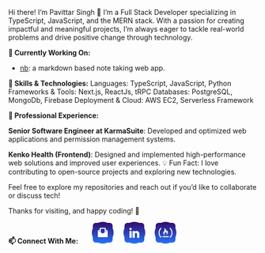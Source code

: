 <!--
**pavittarx/pavittarx** is a ✨ _special_ ✨ repository because its `README.md` (this file) appears on your GitHub profile.

Here are some ideas to get you started:

- 🔭 I’m currently working on ...
- 🌱 I’m currently learning ...
- 👯 I’m looking to collaborate on ...
- 🤔 I’m looking for help with ...
- 💬 Ask me about ...
- 📫 How to reach me: ...
- 😄 Pronouns: ...
- ⚡ Fun fact: ...
-->
Hi there! I’m Pavittar Singh 👋
I’m a Full Stack Developer specializing in TypeScript, JavaScript, and the MERN stack. With a passion for creating impactful and meaningful projects, I’m always eager to tackle real-world problems and drive positive change through technology.

**🌟 Currently Working On:**

- [nb](https://github.com/pavittarx/nb): a markdown based note taking web app.

**🚀 Skills & Technologies:**
Languages: TypeScript, JavaScript, Python
Frameworks & Tools: Next.js, ReactJs, tRPC
Databases: PostgreSQL, MongoDb, Firebase
Deployment & Cloud: AWS EC2, Serverless Framework

**💼 Professional Experience:**

**Senior Software Engineer at KarmaSuite**: Developed and optimized web applications and permission management systems.

**Kenko Health (Frontend)**: Designed and implemented high-performance web solutions and improved user experiences.
💡 Fun Fact: I love contributing to open-source projects and exploring new technologies.

Feel free to explore my repositories and reach out if you’d like to collaborate or discuss tech!

Thanks for visiting, and happy coding! 🚀

**📫 Connect With Me:** &nbsp; &nbsp; &nbsp; [![Email](./public//mail.svg)](mailto:pavittarx+gh@gmail.com) &nbsp; &nbsp;  [![Link: Linkedin Profile](./public//linkedin.svg)](https://linkedin.in/in/pavittarx) &nbsp; &nbsp; [![Link: FreeCodeCamp Profile](./public/freecodecamp.svg)](https://freecodecamp.org/pavittarx)
